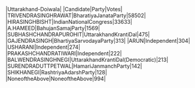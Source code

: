  
|Uttarakhand-Doiwala|
|Candidate|Party|Votes|
|TRIVENDRASINGHRAWAT|BharatiyaJanataParty|58502|
|HIRASINGHBISHT|IndianNationalCongress|33633|
|A.HAMEED|BahujanSamajParty|1569|
|SUBHASHCHANDRAPUROHIT|UttarakhandKrantiDal|475|
|GAJENDRASINGH|BhartiyaSarvodayaParty|313|
|ARUN|Independent|304|
|USHARANI|Independent|274|
|PRAKASHCHANDRATIWARI|Independent|222|
|BALWENDRASINGHNEGI|UttarakhandKrantiDal(Democratic)|213|
|SURENDRADUTTPETWAL|HamariJanmanchParty|142|
|SHIKHANEGI|RashtriyaAdarshParty|128|
|NoneoftheAbove|NoneoftheAbove|994|
